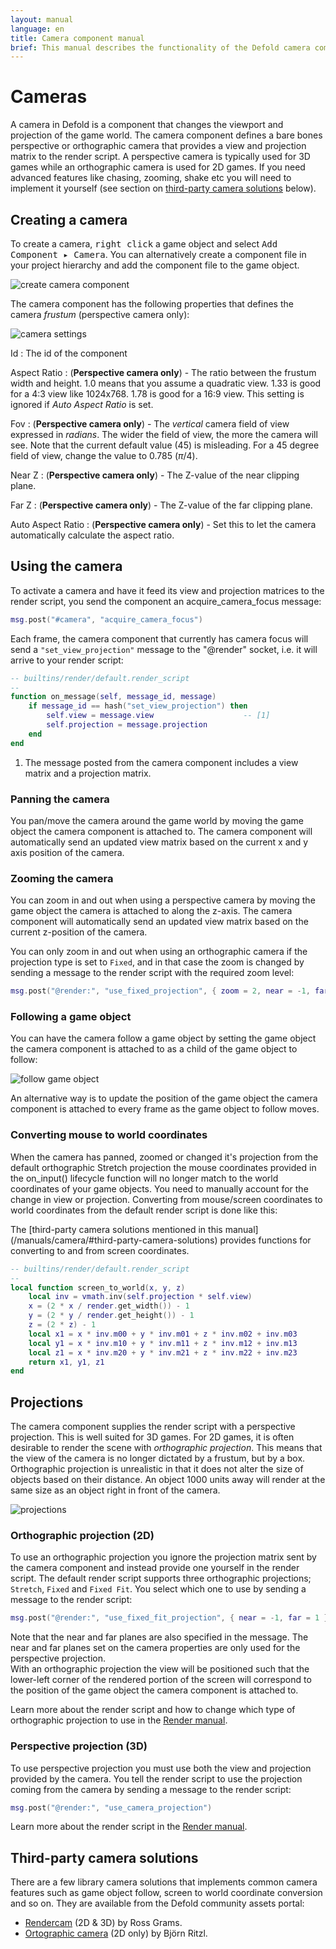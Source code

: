 ```yaml
---
layout: manual
language: en
title: Camera component manual
brief: This manual describes the functionality of the Defold camera component.
---
```


# Cameras

A camera in Defold is a component that changes the viewport and projection of the game world. The camera component defines a bare bones perspective or orthographic camera that provides a view and projection matrix to the render script. A perspective camera is typically used for 3D games while an orthographic camera is used for 2D games. If you need advanced features like chasing, zooming, shake etc you will need to implement it yourself (see section on [third-party camera solutions](https://www.defold.com/manuals/camera/#third-party-camera-solutions) below).

## Creating a camera

To create a camera, <kbd>right click</kbd> a game object and select <kbd>Add Component ▸ Camera</kbd>. You can alternatively create a component file in your project hierarchy and add the component file to the game object.

![create camera component](../images/camera/create.png)

The camera component has the following properties that defines the camera *frustum* (perspective camera only):

![camera settings](../images/camera/settings.png)

Id
: The id of the component

Aspect Ratio
: (**Perspective camera only**) - The ratio between the frustum width and height. 1.0 means that you assume a quadratic view. 1.33 is good for a 4:3 view like 1024x768. 1.78 is good for a 16:9 view. This setting is ignored if *Auto Aspect Ratio* is set.

Fov
: (**Perspective camera only**) - The *vertical* camera field of view expressed in _radians_. The wider the field of view, the more the camera will see. Note that the current default value (45) is misleading. For a 45 degree field of view, change the value to 0.785 ($\pi / 4$).

Near Z
: (**Perspective camera only**) - The Z-value of the near clipping plane.

Far Z
: (**Perspective camera only**) - The Z-value of the far clipping plane.

Auto Aspect Ratio
: (**Perspective camera only**) - Set this to let the camera automatically calculate the aspect ratio.

## Using the camera

To activate a camera and have it feed its view and projection matrices to the render script, you send the component an acquire_camera_focus message:

```lua
msg.post("#camera", "acquire_camera_focus")
```

Each frame, the camera component that currently has camera focus will send a `"set_view_projection"` message to the "@render" socket, i.e. it will arrive to your render script:

```lua
-- builtins/render/default.render_script
--
function on_message(self, message_id, message)
    if message_id == hash("set_view_projection") then
        self.view = message.view                    -- [1]
        self.projection = message.projection
    end
end
```
1. The message posted from the camera component includes a view matrix and a projection matrix.

### Panning the camera

You pan/move the camera around the game world by moving the game object the camera component is attached to. The camera component will automatically send an updated view matrix based on the current x and y axis position of the camera.

### Zooming the camera

You can zoom in and out when using a perspective camera by moving the game object the camera is attached to along the z-axis. The camera component will automatically send an updated view matrix based on the current z-position of the camera.

You can only zoom in and out when using an orthographic camera if the projection type is set to `Fixed`, and in that case the zoom is changed by sending a message to the render script with the required zoom level:

```Lua
msg.post("@render:", "use_fixed_projection", { zoom = 2, near = -1, far = 1 })
```

### Following a game object

You can have the camera follow a game object by setting the game object the camera component is attached to as a child of the game object to follow:

![follow game object](../images/camera/follow.png)

An alternative way is to update the position of the game object the camera component is attached to every frame as the game object to follow moves.

### Converting mouse to world coordinates

When the camera has panned, zoomed or changed it's projection from the default orthographic Stretch projection the mouse coordinates provided in the on_input() lifecycle function will no longer match to the world coordinates of your game objects. You need to manually account for the change in view or projection. Converting from mouse/screen coordinates to world coordinates from the default render script is done like this:

<div class='sidenote' markdown='1'>
The [third-party camera solutions mentioned in this manual](/manuals/camera/#third-party-camera-solutions) provides functions for converting to and from screen coordinates.
</div>

```Lua
-- builtins/render/default.render_script
--
local function screen_to_world(x, y, z)
	local inv = vmath.inv(self.projection * self.view)
	x = (2 * x / render.get_width()) - 1
	y = (2 * y / render.get_height()) - 1
	z = (2 * z) - 1
	local x1 = x * inv.m00 + y * inv.m01 + z * inv.m02 + inv.m03
	local y1 = x * inv.m10 + y * inv.m11 + z * inv.m12 + inv.m13
	local z1 = x * inv.m20 + y * inv.m21 + z * inv.m22 + inv.m23
	return x1, y1, z1
end
```

## Projections

The camera component supplies the render script with a perspective projection. This is well suited for 3D games. For 2D games, it is often desirable to render the scene with *orthographic projection*. This means that the view of the camera is no longer dictated by a frustum, but by a box. Orthographic projection is unrealistic in that it does not alter the size of objects based on their distance. An object 1000 units away will render at the same size as an object right in front of the camera.

![projections](../images/camera/projections.png)

### Orthographic projection (2D)
To use an orthographic projection you ignore the projection matrix sent by the camera component and instead provide one yourself in the render script. The default render script supports three orthographic projections; `Stretch`, `Fixed` and `Fixed Fit`. You select which one to use by sending a message to the render script:

```lua
msg.post("@render:", "use_fixed_fit_projection", { near = -1, far = 1 })
```

<div class='important' markdown='1'>
Note that the near and far planes are also specified in the message. The near and far planes set on the camera properties are only used for the perspective projection.
</div>

<div class='important' markdown='1'>
With an orthographic projection the view will be positioned such that the lower-left corner of the rendered portion of the screen will correspond to the position of the game object the camera component is attached to.
</div>

Learn more about the render script and how to change which type of orthographic projection to use in the [Render manual](/manuals/render/#default-view-projection).

### Perspective projection (3D)
To use perspective projection you must use both the view and projection provided by the camera. You tell the render script to use the projection coming from the camera by sending a message to the render script:

```lua
msg.post("@render:", "use_camera_projection")
```

Learn more about the render script in the [Render manual](/manuals/render/#perspective-projection).


## Third-party camera solutions

There are a few library camera solutions that implements common camera features such as game object follow, screen to world coordinate conversion and so on. They are available from the Defold community assets portal:

- [Rendercam](https://defold.com/assets/rendercam/) (2D & 3D) by Ross Grams.
- [Ortographic camera](https://defold.com/assets/orthographic/) (2D only) by Björn Ritzl.
